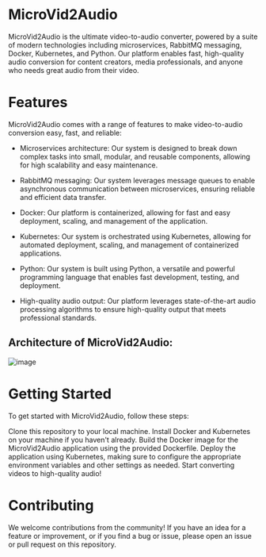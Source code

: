 # MicroVid2Audio
MicroVid2Audio is the ultimate video-to-audio converter, powered by a suite of modern technologies including microservices, RabbitMQ messaging, Docker, Kubernetes, and Python. Our platform enables fast, high-quality audio conversion for content creators, media professionals, and anyone who needs great audio from their video.

# Features
MicroVid2Audio comes with a range of features to make video-to-audio conversion easy, fast, and reliable:

* Microservices architecture: Our system is designed to break down complex tasks into small, modular, and reusable components, allowing for high scalability and easy maintenance.

* RabbitMQ messaging: Our system leverages message queues to enable asynchronous communication between microservices, ensuring reliable and efficient data transfer.

* Docker: Our platform is containerized, allowing for fast and easy deployment, scaling, and management of the application.

* Kubernetes: Our system is orchestrated using Kubernetes, allowing for automated deployment, scaling, and management of containerized applications.

* Python: Our system is built using Python, a versatile and powerful programming language that enables fast development, testing, and deployment.

* High-quality audio output: Our platform leverages state-of-the-art audio processing algorithms to ensure high-quality output that meets professional standards.

## Architecture of MicroVid2Audio:
![image](https://user-images.githubusercontent.com/78417411/235443577-446058f4-3a43-4f4c-9154-f28fd5c4b633.png)

# Getting Started
To get started with MicroVid2Audio, follow these steps:

Clone this repository to your local machine.
Install Docker and Kubernetes on your machine if you haven't already.
Build the Docker image for the MicroVid2Audio application using the provided Dockerfile.
Deploy the application using Kubernetes, making sure to configure the appropriate environment variables and other settings as needed.
Start converting videos to high-quality audio!

# Contributing
We welcome contributions from the community! If you have an idea for a feature or improvement, or if you find a bug or issue, please open an issue or pull request on this repository.

